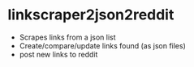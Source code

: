 # linkscraper2json2reddit
* Scrapes links from a json list
* Create/compare/update links found (as json files)
* post new links to reddit
